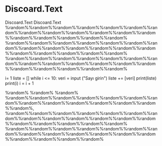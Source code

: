 # Discoard.Text
Discoard.Text
Discoard.Text
%random%%random%%random%%random%%random%%random%%random%%random%%random%%random%%random%%random%%random%%random%%random%%random%%random%%random%
%random%%random%%random%%random%%random%%random%%random%%random%%random%%random%%random%%random%%random%%random%%random%%random%%random%%random%
%random%%random%%random%%random%%random%%random%%random%%random%%random%%random%%random%%random%%random%%random%%random%%random%%random%%random%

i= 1 
liste = []
while i <= 10:
    veri = input ("Sayı girin")
    liste += [veri]
    print(liste)
    print(i)
    i = i + 1

%random% %random% %random% %random%%random%%random%%random%%random%%random%%random%%random%%random%%random%%random%%random%%random%%random%,
%random%%random%%random%%random%%random%%random%%random%%random%%random%%random%%random%%random%%random%%random%%random%%random%%random%%random%
%random%%random%%random%%random%%random%%random%%random%%random%%random%%random%%random%%random%%random%%random%%random%%random%%random%
    
